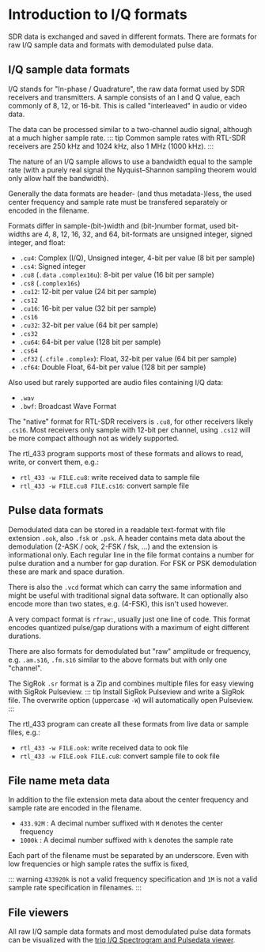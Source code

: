 # Introduction to I/Q formats

SDR data is exchanged and saved in different formats.
There are formats for raw I/Q sample data and formats with demodulated pulse data.

## I/Q sample data formats

I/Q stands for "In-phase / Quadrature", the raw data format used by SDR receivers and transmitters.
A sample consists of an I and Q value, each commonly of 8, 12, or 16-bit. This is called "interleaved" in audio or video data.

The data can be processed similar to a two-channel audio signal, although at a much higher sample rate.
::: tip
Common sample rates with RTL-SDR receivers are 250 kHz and 1024 kHz, also 1 MHz (1000 kHz).
:::

The nature of an I/Q sample allows to use a bandwidth equal to the sample rate
(with a purely real signal the Nyquist–Shannon sampling theorem would only allow half the bandwidth).

Generally the data formats are header- (and thus metadata-)less,
the used center frequency and sample rate must be transfered separately or encoded in the filename.

Formats differ in sample-(bit-)width and (bit-)number format,
used bit-widths are 4, 8, 12, 16, 32, and 64, bit-formats are unsigned integer, signed integer, and float:

- `.cu4`: Complex (I/Q), Unsigned integer, 4-bit per value (8 bit per sample)
- `.cs4`: Signed integer
- `.cu8` (`.data` `.complex16u`): 8-bit per value (16 bit per sample)
- `.cs8` (`.complex16s`)
- `.cu12`: 12-bit per value (24 bit per sample)
- `.cs12`
- `.cu16`: 16-bit per value (32 bit per sample)
- `.cs16`
- `.cu32`: 32-bit per value (64 bit per sample)
- `.cs32`
- `.cu64`: 64-bit per value (128 bit per sample)
- `.cs64`
- `.cf32` (`.cfile` `.complex`): Float, 32-bit per value (64 bit per sample)
- `.cf64`: Double Float, 64-bit per value (128 bit per sample)

Also used but rarely supported are audio files containing I/Q data:
- `.wav`
- `.bwf`:  Broadcast Wave Format

The "native" format for RTL-SDR receivers is `.cu8`, for other receivers likely `.cs16`.
Most receivers only sample with 12-bit per channel, using `.cs12` will be more compact although not as widely supported.

The rtl_433 program supports most of these formats and allows to read, write, or convert them, e.g.:

- `rtl_433 -w FILE.cu8`: write received data to sample file
- `rtl_433 -w FILE.cu8 FILE.cs16`: convert sample file

## Pulse data formats

Demodulated data can be stored in a readable text-format with file extension `.ook`, also `.fsk` or `.psk`.
A header contains meta data about the demodulation (2-ASK / ook, 2-FSK / fsk, ...) and the extension is informational only.
Each regular line in the file format contains a number for pulse duration and a number for gap duration.
For FSK or PSK demodulation these are mark and space duration.

There is also the `.vcd` format which can carry the same information and might be useful with traditional signal data software.
It can optionally also encode more than two states, e.g. (4-FSK), this isn't used however.

A very compact format is `rfraw:`, usually just one line of code.
This format encodes quantized pulse/gap durations with a maximum of eight different durations.

There are also formats for demodulated but "raw" amplitude or frequency,
e.g. `.am.s16`, `.fm.s16` similar to the above formats but with only one "channel".

The SigRok `.sr` format is a Zip and combines multiple files for easy viewing with SigRok Pulseview.
::: tip
Install SigRok Pulseview and write a SigRok file. The overwrite option (uppercase `-W`) will automatically open Pulseview.
:::

The rtl_433 program can create all these formats from live data or sample files, e.g.:

- `rtl_433 -w FILE.ook`: write received data to ook file
- `rtl_433 -w FILE.ook FILE.cu8`: convert sample file to ook file

## File name meta data

In addition to the file extension meta data about the center frequency and sample rate are encoded in the filename.

- `433.92M` : A decimal number suffixed with `M` denotes the center frequency
- `1000k` : A decimal number suffixed with `k` denotes the sample rate

Each part of the filename must be separated by an underscore.
Even with low frequencies or high sample rates the suffix is fixed,

::: warning
`433920k` is not a valid frequency specification and `1M` is not a valid sample rate specification in filenames.
:::

## File viewers

All raw I/Q sample data formats and most demodulated pulse data formats can be visualized with
the [triq I/Q Spectrogram and Pulsedata viewer](https://triq.org/pdv/).
